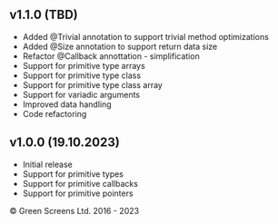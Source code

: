 
## v1.1.0 (TBD)
 - Added @Trivial annotation to support trivial method optimizations 
 - Added @Size annotation to support return data size
 - Refactor @Callback annottation - simplification
 - Support for primitive type arrays 
 - Support for primitive type class 
 - Support for primitive type class array
 - Support for variadic arguments
 - Improved data handling
 - Code refactoring

## v1.0.0 (19.10.2023)

 - Initial release
 - Support for primitive types
 - Support for primitive callbacks 
 - Support for primitive pointers

&copy; Green Screens Ltd. 2016 - 2023